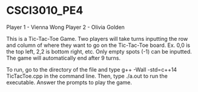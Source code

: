 # CSCI3010_PE4

Player 1 - Vienna Wong Player 2 - Olivia Golden

This is a Tic-Tac-Toe Game. Two players will take turns inputting the row and column of where they want to go on the Tic-Tac-Toe board. Ex. 0,0 is the top left, 2,2 is bottom right, etc. Only empty spots (-1) can be inputted. The game will automatically end after 9 turns.

To run, go to the directory of the file and type g++ -Wall -std=c++14 TicTacToe.cpp in the command line. Then, type ./a.out to run the executable. Answer the prompts to play the game.